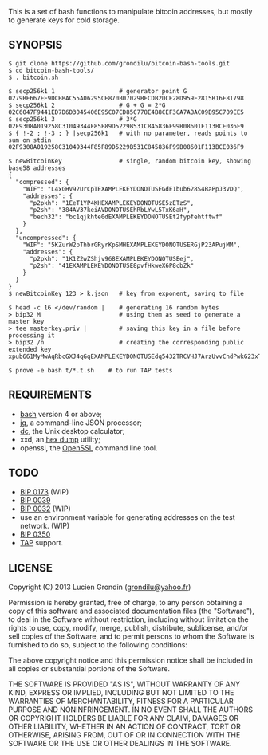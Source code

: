 This is a set of bash functions to manipulate bitcoin addresses, but mostly to generate keys for cold storage.

## SYNOPSIS

    $ git clone https://github.com/grondilu/bitcoin-bash-tools.git
    $ cd bitcoin-bash-tools/
    $ . bitcoin.sh

    $ secp256k1 1                  # generator point G
    0279BE667EF9DCBBAC55A06295CE870B07029BFCDB2DCE28D959F2815B16F81798
    $ secp256k1 2                  # G + G = 2*G
    02C6047F9441ED7D6D3045406E95C07CD85C778E4B8CEF3CA7ABAC09B95C709EE5
    $ secp256k1 3                  # 3*G
    02F9308A019258C31049344F85F89D5229B531C845836F99B08601F113BCE036F9
    $ { !-2 ; !-3 ; } |secp256k1   # with no parameter, reads points to sum on stdin
    02F9308A019258C31049344F85F89D5229B531C845836F99B08601F113BCE036F9

    $ newBitcoinKey                # single, random bitcoin key, showing base58 addresses
    {
      "compressed": {
        "WIF": "L4xGHV92UrCpTEXAMPLEKEYDONOTUSEGdE1bub628S4BaPpJ3VDQ",
        "addresses": {
          "p2pkh": "1EeT1YP4KHEXAMPLEKEYDONOTUSE5zETzS",
          "p2sh": "384AV37keiAVDONOTUSEhRbLYwL5TxK6aH",
          "bech32": "bc1qjkhte0dEXAMPLEKEYDONOTUSEt2fypfehtftwf"
        }
      },
      "uncompressed": {
        "WIF": "5KZurW2pThbrGRyrKpSMHEXAMPLEKEYDONOTUSERGjP23APujMM",
        "addresses": {
          "p2pkh": "1K1Z2wZShjv968EXAMPLEKEYDONOTUSEej",
          "p2sh": "41EXAMPLEKEYDONOTUSE8pvfHkweX6P8cbZk"
        }
      }
    }
    $ newBitcoinKey 123 > k.json   # key from exponent, saving to file

    $ head -c 16 </dev/random |    # generating 16 random bytes
    > bip32 M                      # using them as seed to generate a master key
    > tee masterkey.priv |         # saving this key in a file before processing it
    > bip32 /n                     # creating the corresponding public extended key
    xpub661MyMwAqRbcGXJ4qGqEXAMPLEKEYDONOTUSEdq5432TRCVHJ7ArzUvvChdPwkG23xTGkThjp5bngR6xNyUEXAMPLEKEYDONOTUSEk6PdXS

    $ prove -e bash t/*.t.sh    # to run TAP tests

## REQUIREMENTS

- [bash](https://www.gnu.org/software/bash/) version 4 or above;
- [jq](https://stedolan.github.io/jq/), a command-line JSON processor;
- [dc](https://en.wikipedia.org/wiki/Dc_\(computer_program\)), the Unix desktop calculator;
- xxd, an [hex dump](https://en.wikipedia.org/wiki/Hex_dump) utility;
- openssl, the [OpenSSL](https://en.wikipedia.org/wiki/OpenSSL) command line tool.

## TODO

- [BIP 0173](https://github.com/bitcoin/bips/blob/master/bip-0173.mediawiki) (WIP)
- [BIP 0039](https://en.bitcoin.it/wiki/BIP_0039)
- [BIP 0032](https://en.bitcoin.it/wiki/BIP_0032) (WIP)
- use an environment variable for generating addresses on the test network. (WIP)
- [BIP 0350](https://github.com/bitcoin/bips/blob/master/bip-0350.mediawiki)
- [TAP](http://testanything.org/testing-with-tap/) support.

## LICENSE

Copyright (C) 2013 Lucien Grondin (grondilu@yahoo.fr)

Permission is hereby granted, free of charge, to any person obtaining a copy of this software and associated documentation files (the "Software"), to deal in the Software without restriction, including without limitation the rights to use, copy, modify, merge, publish, distribute, sublicense, and/or sell copies of the Software, and to permit persons to whom the Software is furnished to do so, subject to the following conditions:

The above copyright notice and this permission notice shall be included in all copies or substantial portions of the Software.

THE SOFTWARE IS PROVIDED "AS IS", WITHOUT WARRANTY OF ANY KIND, EXPRESS OR IMPLIED, INCLUDING BUT NOT LIMITED TO THE WARRANTIES OF MERCHANTABILITY, FITNESS FOR A PARTICULAR PURPOSE AND NONINFRINGEMENT. IN NO EVENT SHALL THE AUTHORS OR COPYRIGHT HOLDERS BE LIABLE FOR ANY CLAIM, DAMAGES OR OTHER LIABILITY, WHETHER IN AN ACTION OF CONTRACT, TORT OR OTHERWISE, ARISING FROM, OUT OF OR IN CONNECTION WITH THE SOFTWARE OR THE USE OR OTHER DEALINGS IN THE SOFTWARE.


